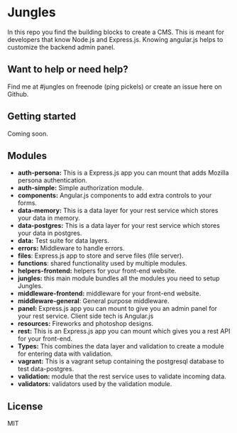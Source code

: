 # Jungles

In this repo you find the building blocks to create a CMS. This is meant for developers that know Node.js and Express.js. Knowing angular.js helps to customize the backend admin panel.

## Want to help or need help?

Find me at #jungles on freenode (ping pickels) or create an issue here on Github.

## Getting started

Coming soon.

## Modules

- **auth-persona:** This is a Express.js app you can mount that adds Mozilla persona authentication.
- **auth-simple:** Simple authorization module.
- **components:** Angular.js components to add extra controls to your forms.
- **data-memory:** This is a data layer for your rest service which stores your data in memory.
- **data-postgres:** This is a data layer for your rest service which stores your data in postgres.
- **data:** Test suite for data layers.
- **errors:** Middleware to handle errors.
- **files**: Express.js app to store and serve files (file server).
- **functions**: shared functionality used by multiple modules.
- **helpers-frontend:** helpers for your front-end website. 
- **jungles:** this main module bundles all the modules you need to setup Jungles.
- **middleware-frontend:** middleware for your front-end website.
- **middleware-general**: General purpose middleware.
- **panel:** Express.js app you can mount to give you an admin panel for your rest service. Client side tech is Angular.js
- **resources:** Fireworks and photoshop designs.
- **rest:** This is an Express.js app you can mount which gives you a rest API for your front-end.
- **Types:** This combines the data layer and validation to create a module for entering data with validation.
- **vagrant:** This is a vagrant setup containing the postgresql database to test data-postgres.
- **validation:** module that the rest service uses to validate incoming data.
- **validators:** validators used by the validation module.

## License

MIT
